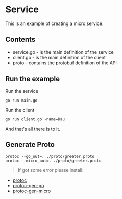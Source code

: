 # Service

This is an example of creating a micro service.

## Contents

- service.go - is the main definition of the service
- client.go - is the main definition of the client
- proto - contains the protobuf definition of the API

## Run the example

Run the service

```shell
go run main.go
```

Run the client

```shell
go run client.go -name=Dau
```

And that's all there is to it.

## Generate Proto

```shell
protoc --go_out=. ./proto/greeter.proto
protoc --micro_out=. ./proto/greeter.proto
```

> If got some error please install:

- [protoc](https://github.com/google/protobuf)
- [protoc-gen-go](https://github.com/golang/protobuf)
- [protoc-gen-micro](github.com/micro/protoc-gen-micro)
